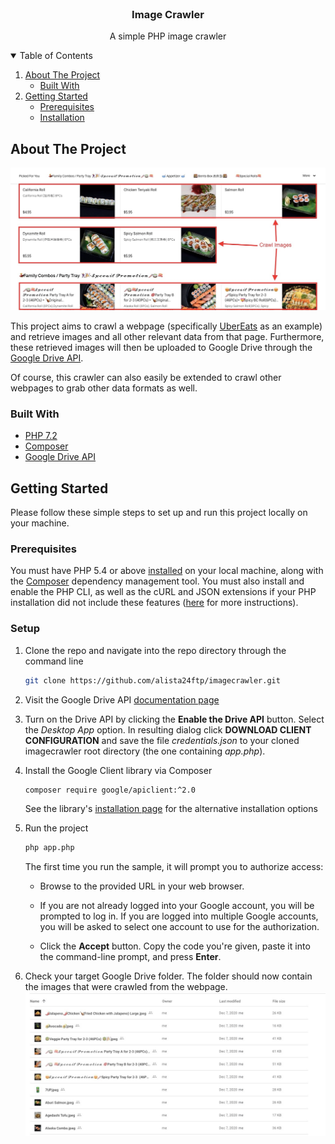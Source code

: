 <!-- PROJECT LOGO -->
<br />
<p align="center">
  <h3 align="center">Image Crawler</h3>

  <p align="center">
    A simple PHP image crawler
  </p>
</p>

<!-- TABLE OF CONTENTS -->
<details open="open">
  <summary>Table of Contents</summary>
  <ol>
    <li>
      <a href="#about-the-project">About The Project</a>
      <ul>
        <li><a href="#built-with">Built With</a></li>
      </ul>
    </li>
    <li>
      <a href="#getting-started">Getting Started</a>
      <ul>
        <li><a href="#prerequisites">Prerequisites</a></li>
        <li><a href="#installation">Installation</a></li>
      </ul>
    </li>
  </ol>
</details>

<!-- ABOUT THE PROJECT -->
## About The Project

![Crawl Example](./crawl.jpeg)

This project aims to crawl a webpage (specifically [UberEats](https://www.ubereats.com/ca/vancouver/food-delivery/hon-sushi/XAAB10yNTL6wz9qbi2gXfA) as an example) and retrieve images and all other relevant data from that page. Furthermore, these retrieved images will then be uploaded to Google Drive through the [Google Drive API](https://developers.google.com/drive/api/v3/quickstart/php).

Of course, this crawler can also easily be extended to crawl other webpages to grab other data formats as well.

### Built With

* [PHP 7.2](http://php.net)
* [Composer](https://getcomposer.org)
* [Google Drive API](https://developers.google.com/drive/api/v3/quickstart/php)


<!-- GETTING STARTED -->
## Getting Started

Please follow these simple steps to set up and run this project locally on your machine.

### Prerequisites

You must have PHP 5.4 or above [installed](https://www.php.net/downloads) on your local machine, along with the [Composer](https://getcomposer.org/doc/00-intro.md) dependency management tool. You must also install and enable the PHP CLI, as well as the cURL and JSON extensions if your PHP installation did not include these features ([here](https://www.php.net/manual/en/install.php) for more instructions).

### Setup

1. Clone the repo and navigate into the repo directory through the command line
   ```sh
   git clone https://github.com/alista24ftp/imagecrawler.git
   ```
2. Visit the Google Drive API [documentation page](https://developers.google.com/drive/api/v3/quickstart/php)

3. Turn on the Drive API by clicking the <b>Enable the Drive API</b> button.
Select the <i>Desktop App</i> option. In resulting dialog click <b>DOWNLOAD CLIENT CONFIGURATION</b> and save the file <i>credentials.json</i> to your cloned imagecrawler root directory (the one containing <i>app.php</i>).
4. Install the Google Client library via Composer
   ```sh
   composer require google/apiclient:^2.0
   ```
   See the library's [installation page](https://developers.google.com/api-client-library/php/start/installation) for the alternative installation options
   
5. Run the project
   ```sh
   php app.php
   ```
   The first time you run the sample, it will prompt you to authorize access:

    * Browse to the provided URL in your web browser.

    * If you are not already logged into your Google account, you will be prompted to log in. If you are logged into multiple Google accounts, you will be asked to select one account to use for the authorization.

    * Click the <b>Accept</b> button.
Copy the code you're given, paste it into the command-line prompt, and press <b>Enter</b>.

6. Check your target Google Drive folder. The folder should now contain the images that were crawled from the webpage.
   ![](./drive.jpeg)


